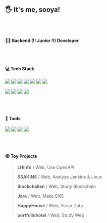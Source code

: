 ## :raised_hand_with_fingers_splayed: It's me, sooya!

<br/>
<br/>


#### :woman_office_worker:  Backend (!! Junior !!) Developer

<br/>
<br/>


#### :computer: Tech Stack 

<img src="https://img.shields.io/badge/Java-007396?style=flat-square&logo=Java&logoColor=white"/> <img src="https://img.shields.io/badge/Spring-6DB33F?style=flat-square&logo=Spring&logoColor=white"/> <img src="https://img.shields.io/badge/Spring Boot-6DB33F?style=flat-square&logo=Spring Boot&logoColor=white"/> <img src="https://img.shields.io/badge/MySQL-4479A1?style=flat-square&logo=MySQL&logoColor=white"/> <img src="https://img.shields.io/badge/Apache Tomcat-F8DC75?style=flat-square&logo=Apache Tomcat&logoColor=white"/> <img src="https://img.shields.io/badge/NGINX-009639?style=flat-square&logo=NGINX&logoColor=white"/> <img src="https://img.shields.io/badge/Jenkins-D24939?style=flat-square&logo=Jenkins&logoColor=white"/>

<img src="https://img.shields.io/badge/JavaScript-F7DF1E?style=flat-square&logo=JavaScript&logoColor=white"/> <img src="https://img.shields.io/badge/Vue.js-4FC08D?style=flat-square&logo=Vue.js&logoColor=white"/> <img src="https://img.shields.io/badge/Thymeleaf-005F0F?style=flat-square&logo=MySQL&logoColor=white"/> <img src="https://img.shields.io/badge/MongoDB-47A248?style=flat-square&logo=MySQL&logoColor=white"/>

<br/>
<br/>


#### :hammer: Tools

<img src="https://img.shields.io/badge/Jira-0052CC?style=flat-square&logo=MySQL&logoColor=white"/> <img src="https://img.shields.io/badge/Trello-0052CC?style=flat-square&logo=Trello&logoColor=white"/> <img src="https://img.shields.io/badge/GitHub-181717?style=flat-square&logo=GitHub&logoColor=white"/> <img src="https://img.shields.io/badge/GitLab-FCA121?style=flat-square&logo=GitLab&logoColor=white"/>

<br/>
<br/>


#### :stuck_out_tongue_closed_eyes: Toy Projects

> **LHInfo** / Web, Use OpenAPI
>
> **SSAKINS** / Web, Analyze Jenkins & Linux
>
> **Blockchallen** / Web, Study Blockchain
>
> **Jara** / Web, Make SNS
>
> **HappyHouse** / Web, Parse Data
>
> **portfoliohotel** / Web, Study Web


